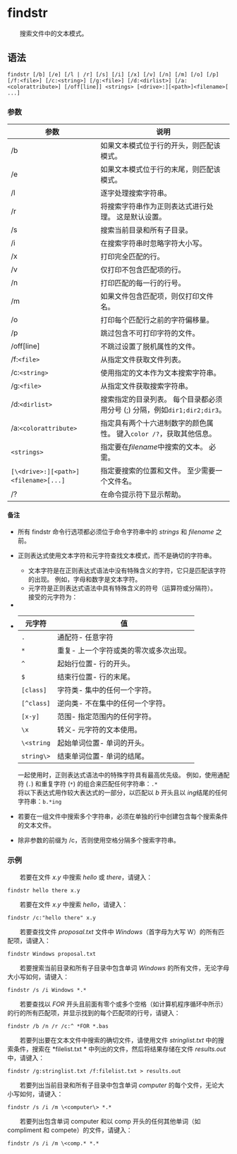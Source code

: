 # findstr

　　搜索文件中的文本模式。

## 语法

```
findstr [/b] [/e] [/l | /r] [/s] [/i] [/x] [/v] [/n] [/m] [/o] [/p] [/f:<file>] [/c:<string>] [/g:<file>] [/d:<dirlist>] [/a:<colorattribute>] [/off[line]] <strings> [<drive>:][<path>]<filename>[ ...]
```

### 参数

|参数|说明|
| ------------| --------------------------------------------------------------|
|/b|如果文本模式位于行的开头，则匹配该模式。|
|/e|如果文本模式位于行的末尾，则匹配该模式。|
|/l|逐字处理搜索字符串。|
|/r|将搜索字符串作为正则表达式进行处理。 这是默认设置。|
|/s|搜索当前目录和所有子目录。|
|/i|在搜索字符串时忽略字符大小写。|
|/x|打印完全匹配的行。|
|/v|仅打印不包含匹配项的行。|
|/n|打印匹配的每一行的行号。|
|/m|如果文件包含匹配项，则仅打印文件名。|
|/o|打印每个匹配行之前的字符偏移量。|
|/p|跳过包含不可打印字符的文件。|
|/off[line]|不跳过设置了脱机属性的文件。|
|/f:`<file>`​|从指定文件获取文件列表。|
|/c:`<string>`​|使用指定的文本作为文本搜索字符串。|
|/g:`<file>`​|从指定文件获取搜索字符串。|
|/d:`<dirlist>`​|搜索指定的目录列表。 每个目录都必须用分号 (;) 分隔，例如`dir1;dir2;dir3`​。|
|/a:`<colorattribute>`​|指定具有两个十六进制数字的颜色属性。 键入`color /?`​，获取其他信息。|
|​`<strings>`​|指定要在*filename*中搜索的文本。 必需。|
|​`[\<drive>:][<path>]<filename>[...]`​|指定要搜索的位置和文件。 至少需要一个文件名。|
|/?|在命令提示符下显示帮助。|

#### 备注

* 所有 findstr 命令行选项都必须位于命令字符串中的 *strings* 和 *filename* 之前。
* 正则表达式使用文本字符和元字符查找文本模式，而不是确切的字符串。

  * 文本字符是在正则表达式语法中没有特殊含义的字符，它只是匹配该字符的出现。 例如，字母和数字是文本字符。
  * 元字符是正则表达式语法中具有特殊含义的符号（运算符或分隔符）。  
    接受的元字符为：
*  

  * |元字符|值|
    | --------| ----------------------------------------|
    |​`.`​|通配符- 任意字符|
    |​`*`​|重复- 上一个字符或类的零次或多次出现。|
    |​`^`​|起始行位置- 行的开头。|
    |​`$`​|结束行位置- 行的末尾。|
    |​`[class]`​|字符类- 集中的任何一个字符。|
    |​`[^class]`​|逆向类- 不在集中的任何一个字符。|
    |​`[x-y]`​|范围- 指定范围内的任何字符。|
    |​`\x`​|转义- 元字符的文本使用。|
    |​`\<string`​|起始单词位置- 单词的开头。|
    |​`string\>`​|结束单词位置- 单词的结尾。|

    一起使用时，正则表达式语法中的特殊字符具有最高优先级。 例如，使用通配符 (`.`​) 和重复字符 (`*`​) 的组合来匹配任何字符串：`.*`​  
    将以下表达式用作较大表达式的一部分，以匹配以 *b* 开头且以 *ing*结尾的任何字符串：`b.*ing`​
* 若要在一组文件中搜索多个字符串，必须在单独的行中创建包含每个搜索条件的文本文件。
* 除非参数的前缀为 /c，否则使用空格分隔多个搜索字符串。

### 示例

　　若要在文件 *x.y* 中搜索 *hello* 或 *there*，请键入：

```
findstr hello there x.y
```

　　若要在文件 *x.y* 中搜索 *hello*，请键入：

```
findstr /c:"hello there" x.y
```

　　若要查找文件 *proposal.txt* 文件中 *Windows*（首字母为大写 W）的所有匹配项，请键入：

```
findstr Windows proposal.txt
```

　　若要搜索当前目录和所有子目录中包含单词 *Windows* 的所有文件，无论字母大小写如何，请键入：

```
findstr /s /i Windows *.*
```

　　若要查找以 *FOR* 开头且前面有零个或多个空格（如计算机程序循环中所示）的行的所有匹配项，并显示找到的每个匹配项的行号，请键入：

```
findstr /b /n /r /c:^ *FOR *.bas
```

　　若要列出要在文本文件中搜索的确切文件，请使用文件 *stringlist.txt* 中的搜索条件，搜索在 *filelist.txt * 中列出的文件，然后将结果存储在文件 *results.out*中，请键入：

```
findstr /g:stringlist.txt /f:filelist.txt > results.out
```

　　若要列出当前目录和所有子目录中包含单词 *computer* 的每个文件，无论大小写如何，请键入：

```
findstr /s /i /m \<computer\> *.*
```

　　若要列出包含单词 computer 和以 comp 开头的任何其他单词（如 compliment 和 compete）的文件，请键入：

```
findstr /s /i /m \<comp.* *.*
```

　　‍
